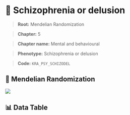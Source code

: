 # 🧪 Schizophrenia or delusion

> **Root:** Mendelian Randomization

> **Chapter:** 5  

> **Chapter name:** Mental and behavioural

> **Phenotype:** Schizophrenia or delusion  

> **Code:** `KRA_PSY_SCHIZODEL`

## 🧬 Mendelian Randomization  

<img src="/MR/Figures/Forward/KRA_PSY_SCHIZODEL.png"/>

## 📊 Data Table

<CsvTableMRF src="/MR_Data/Forward/KRA_PSY_SCHIZODEL.csv"/>
